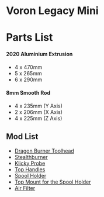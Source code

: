 # Voron Legacy Mini

# Parts List
#### 2020 Aluminium Extrusion
- 4 x 470mm
- 5 x 265mm
- 6 x 290mm
#### 8mm Smooth Rod
- 4 x 235mm (Y Axis)
- 2 x 206mm (X Axis)
- 4 x 225mm (Z Axis)
   
## Mod List

- [Dragon Burner Toolhead](https://github.com/chirpy2605/voron/tree/main/V0/Dragon_Burner)
- [Stealthburner](https://github.com/VoronDesign/Voron-Stealthburner)
- [Klicky Probe](https://github.com/jlas1/Klicky-Probe)
- [Top Handles](https://www.printables.com/model/826183-voron-24-trident-side-handles)
- [Spool Holder](https://www.printables.com/model/369877-better-voron-spool-holder)
- [Top Mount for the Spool Holder](https://www.printables.com/model/599123-voron-top-mount-spool-holder)
- [Air Filter](https://github.com/oab1/VoronMods/tree/main/v2.2%20Recirculating%20Filter)
